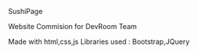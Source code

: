 SushiPage

Website Commision for DevRoom Team

Made with html,css,js
Libraries used : Bootstrap,JQuery